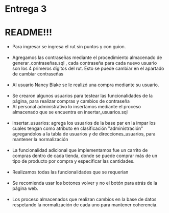 # Entrega 3
# README!!!
- Para ingresar se ingresa el rut sin puntos y con guion.
<br/><br/>
- Agregamos las contraseñas mediante el procedimiento almacenado de generar_contraseñas.sql , cada contraseña para cada nuevo usuario son los 4 primeros dígitos del rut. Esto se puede cambiar en el apartado de cambiar contraseñas
<br/><br/>
- Al usuario Nancy Blake se le realizó una compra mediante su usuario.<br/><br/>
- Se crearon algunos usuarios para testear las funcionalidades de la página, para realizar compras y cambios de contraseña
- Al personal administrativo lo insertamos mediante el proceso almacenado que se encuentra en insertar_usuarios.sql
<br/><br/>
- insertar_usuarios: agrega los usuarios de la base par en la impar los cuales tengan como atributo en clasificación "administración" agregandolos a la tabla de usuarios y de direcciones_usuarios, para mantener la normalización
<br/><br/>
- La funcionalidad adicional que implementamos fue un carrito de compras dentro de cada tienda, donde se puede comprar más de un tipo  de producto por compra y especificar las cantidades.
<br/><br/>
- Realizamos todas las funcionalidades que se requerían
<br/><br/>
- Se recomienda usar los botones volver y no el botón para atrás de la página web.
<br/><br/>
- Los proceso almacenados que realizan cambios en la base de datos respetando la normalización de cada uno para mantener coherencia.

